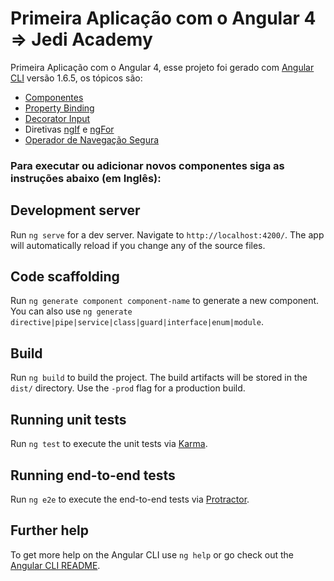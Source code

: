 # Primeira Aplicação com o Angular 4  => Jedi Academy

Primeira Aplicação com o Angular 4, esse projeto foi gerado com [Angular CLI](https://github.com/angular/angular-cli) versão 1.6.5, os tópicos são:

* [Componentes](https://github.com/robsonoduarte/learn-angularjs/tree/master/construindo-aplicacoes-web-com-o-novo-angular-4/jedi-academy/src/app/header)
* [Property Binding](https://github.com/robsonoduarte/learn-angularjs/blob/master/construindo-aplicacoes-web-com-o-novo-angular-4/jedi-academy/src/app/student/student.component.html)
* [Decorator Input](https://github.com/robsonoduarte/learn-angularjs/blob/master/construindo-aplicacoes-web-com-o-novo-angular-4/jedi-academy/src/app/student/student.component.ts)
* Diretivas [ngIf](https://github.com/robsonoduarte/learn-angularjs/blob/master/construindo-aplicacoes-web-com-o-novo-angular-4/jedi-academy/src/app/student/student.component.html) e [ngFor](https://github.com/robsonoduarte/learn-angularjs/blob/master/construindo-aplicacoes-web-com-o-novo-angular-4/jedi-academy/src/app/app.component.html)
* [Operador de Navegação Segura](https://github.com/robsonoduarte/learn-angularjs/blob/master/construindo-aplicacoes-web-com-o-novo-angular-4/jedi-academy/src/app/student/student.component.html)



### Para executar ou adicionar novos componentes siga as instruções abaixo (em Inglês):

## Development server

Run `ng serve` for a dev server. Navigate to `http://localhost:4200/`. The app will automatically reload if you change any of the source files.

## Code scaffolding

Run `ng generate component component-name` to generate a new component. You can also use `ng generate directive|pipe|service|class|guard|interface|enum|module`.

## Build

Run `ng build` to build the project. The build artifacts will be stored in the `dist/` directory. Use the `-prod` flag for a production build.

## Running unit tests

Run `ng test` to execute the unit tests via [Karma](https://karma-runner.github.io).

## Running end-to-end tests

Run `ng e2e` to execute the end-to-end tests via [Protractor](http://www.protractortest.org/).

## Further help

To get more help on the Angular CLI use `ng help` or go check out the [Angular CLI README](https://github.com/angular/angular-cli/blob/master/README.md).
